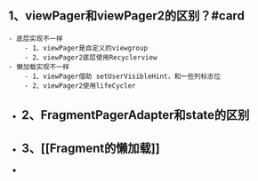 ## 1、viewPager和viewPager2的区别？#card
	- 底层实现不一样
		- 1、viewPager是自定义的viewgroup
		- 2、viewPager2底层使用Recyclerview
	- 懒加载实现不一样
		- 1、viewPager借助 setUserVisibleHint，和一些列标志位
		- 2、viewPager2使用lifeCycler
- ## 2、FragmentPagerAdapter和state的区别
- ## 3、[[Fragment的懒加载]]
-